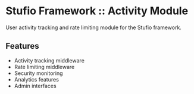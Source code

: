 # Stufio Framework :: Activity Module

User activity tracking and rate limiting module for the Stufio framework.

## Features

- Activity tracking middleware
- Rate limiting middleware
- Security monitoring
- Analytics features
- Admin interfaces